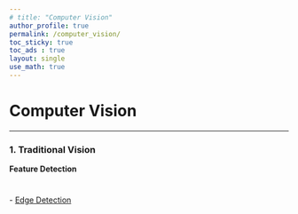 ```yaml
---
# title: "Computer Vision"
author_profile: true
permalink: /computer_vision/
toc_sticky: true
toc_ads : true
layout: single
use_math: true
---
```


# Computer Vision
---

### 1. Traditional Vision
**Feature Detection**<br>
<!-- &nbsp;&nbsp;&nbsp;&nbsp; [Edge Detection](/computer_vision/edge_detection/) -->
$$\quad$$- [Edge Detection](/computer_vision/edge_detection)